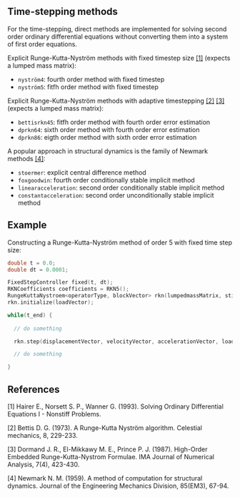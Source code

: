 ## Time-stepping methods

For the time-stepping, direct methods are implemented for solving second order
ordinary differential equations without converting them into a system of first
order equations.



Explicit Runge-Kutta-Nyström methods with fixed timestep size [[1]](#1) (expects a lumped
mass matrix):

- `nyström4`: fourth order method with fixed timestep
- `nyström5`: fitfh order method with fixed timestep

Explicit Runge-Kutta-Nyström methods with adaptive timestepping [[2]](#2) [[3]](#3) (expects a lumped
mass matrix):

- `bettisrkn45`: fitfh order method with fourth order error estimation
- `dprkn64`: sixth order method with fourth order error estimation
- `dprkn86`: eigth order method with sixth order error estimation

A popular approach in structural dynamics is the family of Newmark methods [[4]](#4):

- `stoermer`: explicit central difference method
- `foxgoodwin`: fourth order conditionally stable implicit method
- `linearacceleration`: second order conditionally stable implicit method
- `constantacceleration`: second order unconditionally stable implicit method

## Example

Constructing a Runge-Kutta-Nyström method of order 5 with fixed time step size:

```cpp
double t = 0.0;
double dt = 0.0001;

FixedStepController fixed(t, dt);
RKNCoefficients coefficients = RKN5();
RungeKuttaNystroem<operatorType, blockVector> rkn(lumpedmassMatrix, stiffnessMatrix, coefficients, fixed);
rkn.initialize(loadVector);

while(t_end) {
  
  // do something

  rkn.step(displacementVector, velocityVector, accelerationVector, loadVector);

  // do something

}
```

## References

<a id="1">[1]</a> 
Hairer E., Norsett S. P., Wanner G. (1993). 
Solving Ordinary Differential Equations I - Nonstiff Problems.

<a id="2">[2]</a> 
Bettis D. G. (1973). 
A Runge-Kutta Nyström algorithm.
Celestial mechanics, 8, 229-233.

<a id="3">[3]</a> 
Dormand J. R., El-Mikkawy M. E., Prince P. J. (1987). 
High-Order Embedded Runge-Kutta-Nystrom Formulae.
IMA Journal of Numerical Analysis, 7(4), 423-430.

<a id="4">[4]</a> 
Newmark N. M. (1959). 
A method of computation for structural dynamics.
Journal of the Engineering Mechanics Division, 85(EM3), 67-94.
